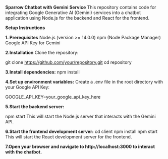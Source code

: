 **Sparrow Chatbot with Gemini Service**
This repository contains code for integrating Google Generative AI (Gemini) services into a chatbot application using Node.js for the backend and React for the frontend.

**Setup Instructions**

**1. Prerequisites**
Node.js (version >= 14.0.0)
npm (Node Package Manager)
Google API Key for Gemini

**2.Installation**
Clone the repository:

git clone https://github.com/your/repository.git
cd repository

**3.Install dependencies:**
npm install

**4.Set up environment variables:**
Create a .env file in the root directory with your Google API Key:

GOOGLE_API_KEY=your_google_api_key_here

**5.Start the backend server:**

npm start
This will start the Node.js server that interacts with the Gemini API.

**6.Start the frontend development server:**
cd client
npm install
npm start
This will start the React development server for the frontend.

**7.Open your browser and navigate to http://localhost:3000 to interact with the chatbot.**
